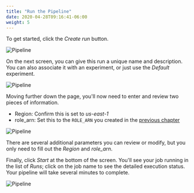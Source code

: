 ```yaml
---
title: "Run the Pipeline"
date: 2020-04-28T09:16:41-06:00
weight: 5
---
```


To get started, click the _Create run_ button.

![Pipeline](/images/pipeline/trigger.png)

On the next screen, you can give this run a unique name and description.  You can also associate it with an experiment, or just use the _Default_ experiment.

![Pipeline](/images/pipeline/run1.png)

Moving further down the page, you'll now need to enter and review two pieces of information.

* Region: Confirm this is set to _us-east-1_
* role_arn: Set this to the `ROLE_ARN` you created in the [previous chapter](/workshop-k8s-pipeline/createpipeline/role/)

![Pipeline](/images/pipeline/run2.png)

There are several additional parameters you can review or modify, but you only need to fill out the _Region_ and _role_arn_.

Finally, click _Start_ at the bottom of the screen.  You'll see your job running in the list of _Runs_; click on the job name to see the detailed execution status.  Your pipeline will take several minutes to complete.

![Pipeline](/images/pipeline/runs.png)
